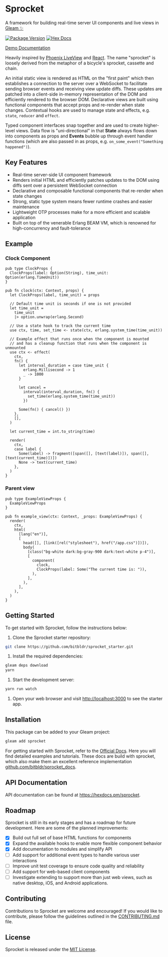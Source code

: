 # Sprocket
A framework for building real-time server UI components and live views in [Gleam ✨](https://gleam.run/)

[![Package Version](https://img.shields.io/hexpm/v/sprocket)](https://hex.pm/packages/sprocket)
[![Hex Docs](https://img.shields.io/badge/hex-docs-ffaff3)](https://hexdocs.pm/sprocket/)

[Demo Documentation](https://sprocket.live)

Heavily inspired by [Phoenix LiveView](https://github.com/phoenixframework/phoenix_live_view) and
[React](https://github.com/facebook/react). The name "sprocket" is loosely derived from the metaphor
of a bicycle's sprocket, cassette and chain.

An initial static view is rendered as HTML on the "first paint" which then establishes a connection to the server over a
WebSocket to facilitate sending browser events and receiving view update diffs. These updates are
patched into a client-side in-memory representation of the DOM and efficiently rendered to the
browser DOM. Declarative views are built using functional components that accept props and re-render
when state changes. Contextual hooks are used to manage state and effects, e.g.
`state`, `reducer` and `effect`.

Typed component interfaces snap together and are used to create higher-level views. Data flow is
"uni-directional" in that **State** always flows down into components as props and **Events**
bubble up through event handler functions (which are also passed in as props, e.g.
`on_some_event("Something happened")`). 

## Key Features

- Real-time server-side UI component framework
- Renders initial HTML and efficiently patches updates to the DOM using diffs sent over a persistent WebSocket connection
- Declarative and composable functional components that re-render when state changes
- Strong, static type system means fewer runtime crashes and easier maintenance
- Lightweight OTP processes make for a more efficient and scalable application
- Built on top of the venerable Erlang BEAM VM, which is renowned for high-concurrency and fault-tolerance

## Example

### Clock Component
```gleam
pub type ClockProps {
  ClockProps(label: Option(String), time_unit: Option(erlang.TimeUnit))
}

pub fn clock(ctx: Context, props) {
  let ClockProps(label, time_unit) = props

  // Default time unit is seconds if one is not provided
  let time_unit =
    time_unit
    |> option.unwrap(erlang.Second)

  // Use a state hook to track the current time
  use ctx, time, set_time <- state(ctx, erlang.system_time(time_unit))

  // Example effect that runs once when the component is mounted
  // and has a cleanup function that runs when the component is unmounted
  use ctx <- effect(
    ctx,
    fn() {
      let interval_duration = case time_unit {
        erlang.Millisecond -> 1
        _ -> 1000
      }

      let cancel =
        interval(interval_duration, fn() {
          set_time(erlang.system_time(time_unit))
        })

      Some(fn() { cancel() })
    },
    [],
  )

  let current_time = int.to_string(time)

  render(
    ctx,
    case label {
      Some(label) -> fragment([span([], [text(label)]), span([], [text(current_time)])])
      None -> text(current_time)
    },
  )
}
```

### Parent view
```gleam
pub type ExampleViewProps {
  ExampleViewProps
}

pub fn example_view(ctx: Context, _props: ExampleViewProps) {
  render(
    ctx,
    html(
      [lang("en")],
      [
        head([], [link([rel("stylesheet"), href("/app.css")])]),
        body(
          [class("bg-white dark:bg-gray-900 dark:text-white p-4")],
          [
            component(
              clock,
              ClockProps(label: Some("The current time is: ")),
            ),
          ],
        ),
      ],
    ),
  )
}

```

## Getting Started

To get started with Sprocket, follow the instructions below:

1. Clone the Sprocket starter repository:
```sh
git clone https://github.com/bitbldr/sprocket_starter.git
```

1. Install the required dependencies:
```sh
gleam deps download
yarn
```

1. Start the development server:
```sh
yarn run watch
```

1. Open your web browser and visit [http://localhost:3000](http://localhost:3000) to see the starter app.


## Installation

This package can be added to your Gleam project:

```sh
gleam add sprocket
```

For getting started with Sprocket, refer to the [Official Docs](https://sprocket.live).
Here you will find detailed examples and tutorials. These docs are
build with sprocket, which also make them an excellent reference implementation [github.com/bitbldr/sprocket_docs](https://github.com/bitbldr/sprocket_docs).


## API Documentation

API documentation can be found at <https://hexdocs.pm/sprocket>.


## Roadmap

Sprocket is still in its early stages and has a roadmap for future development. Here are some of the planned improvements:

- [x] Build out full set of base HTML functions for components
- [x] Expand the available hooks to enable more flexible component behavior
- [x] Add documentation to modules and simplify API
- [ ] Add support for additional event types to handle various user interactions
- [ ] Improve unit test coverage to ensure code quality and reliability
- [ ] Add support for web-based client components
- [ ] Investigate extending to support more than just web views, such as native desktop, iOS, and Android applications.

## Contributing

Contributions to Sprocket are welcome and encouraged! If you would like to contribute, please follow
the guidelines outlined in the
[CONTRIBUTING.md](https://github.com/bitbldr/sprocket/blob/master/CONTRIBUTING.md) file.

## License

Sprocket is released under the [MIT License](https://github.com/bitbldr/sprocket/blob/master/LICENSE.md).
